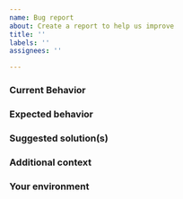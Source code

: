 ```yaml
---
name: Bug report
about: Create a report to help us improve
title: ''
labels: ''
assignees: ''

---
```


### Current Behavior

<!-- If applicable, add screenshots/code to help explain your problem. -->

### Expected behavior

<!-- A clear and concise description of what you expected to happen. -->

### Suggested solution(s)

<!-- How could we solve this bug? What changes would need to made to TSDX? -->

### Additional context

<!-- Add any other context about the problem here.  -->

### Your environment

<!--
  PLEASE RUN THIS COMMAND INSIDE YOUR PROJECT:

  npx envinfo --system OS --browsers --binaries --npmPackages tsdx,typescript --npmGlobalPackages tsdx,typescript

  AND PASTE ITS CONTENTS BELOW INSIDE THE CODE SNIPPET vvvvvvvvv
-->

```text

```
